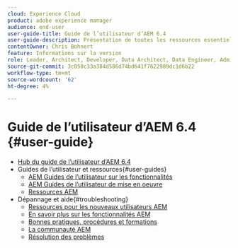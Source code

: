 ```yaml
---
cloud: Experience Cloud
product: adobe experience manager
audience: end-user
user-guide-title: Guide de l’utilisateur d’AEM 6.4
user-guide-description: Présentation de toutes les ressources essentielles pour comprendre, installer, gérer et utiliser AEM 6.4.
contentOwner: Chris Bohnert
feature: Informations sur la version
role: Leader, Architect, Developer, Data Architect, Data Engineer, Admin, User
source-git-commit: 3c050c33a384d586d74bd641f7622989dc1d6b22
workflow-type: tm+mt
source-wordcount: '62'
ht-degree: 4%

---
```



# Guide de l’utilisateur d’AEM 6.4 {#user-guide}

+ [Hub du guide de l’utilisateur d’AEM 6.4](home.md)
+ Guides de l’utilisateur et ressources{#user-guides}
   + [AEM Guides de l’utilisateur sur les fonctionnalités](capabilities.md)
   + [AEM Guides de l’utilisateur de mise en oeuvre](implementation.md)
   + [Ressources AEM](resources.md)
+ Dépannage et aide{#troubleshooting}
   + [Ressources pour les nouveaux utilisateurs AEM](new.md)
   + [En savoir plus sur les fonctionnalités AEM](learn.md)
   + [Bonnes pratiques, procédures et formations](best-practice.md)
   + [La communauté AEM](community.md)
   + [Résolution des problèmes](troubleshooting.md)

